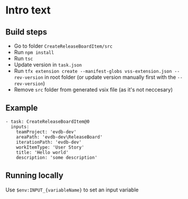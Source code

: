 # Intro text

## Build steps
- Go to folder `CreateReleaseBoardItem/src`
- Run `npm install`
- Run `tsc`
- Update version in `task.json`
- Run `tfx extension create --manifest-globs vss-extension.json --rev-version` in root folder (or update version manually first with the `--rev-version`)
- Remove `src` folder from generated vsix file (as it's not neccesary)

## Example
```
- task: CreateReleaseBoardItem@0
  inputs:
    teamProject: 'evdb-dev'
    areaPath: 'evdb-dev\ReleaseBoard'
    iterationPath: 'evdb-dev'
    workItemType: 'User Story'
    title: 'Hello world'
    description: 'some description'
```

## Running locally
Use `$env:INPUT_{variableName}` to set an input variable